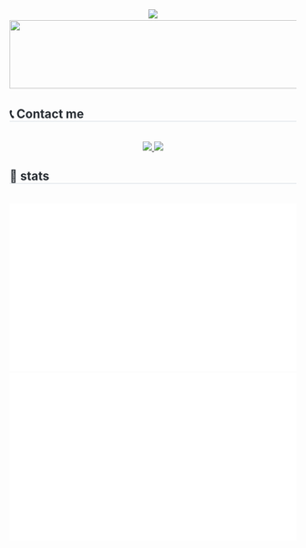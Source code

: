 <div align= "center">
    <img src="https://capsule-render.vercel.app/api?type=waving&color=0:FFE3E3,100:4f4dff&height=180&text=Yujung's%20GitHub&animation=blink&fontColor=ffffff&fontSize=60" />
</div>

<div align = "center">
    <a href="https://www.gitanimals.org/en_US?utm_medium=image&utm_source=yujunggg&utm_content=line">
      <img
        src="https://render.gitanimals.org/lines/yujunggg"
        width="600"
        height="120"
      />
    </a>
</div>

<div>
    <h2 style="border-bottom: 1px solid #d8dee4; color: #282d33;"> 📞 Contact me </h2> <br> 
    <div align= "center"> <a href=https://www.instagram.com/y.xunj_z> <img src="https://img.shields.io/badge/Instagram-E4405F?style=for-the-badge&logo=Instagram&logoColor=white&link=https://www.instagram.com/y.xunj_z"> </a>
         <a href=https://mulberry-ocarina-e08.notion.site/?pvs=4> <img src="https://img.shields.io/badge/Notion-000000?style=for-the-badge&logo=Notion&logoColor=white&link=https://mulberry-ocarina-e08.notion.site/?pvs=4"> </a>
    </div>
</div>

<div style="text-align: left;">
        <h2 style="border-bottom: 1px solid #d8dee4; color: #282d33;"> 👑 stats </h2> <br> 
</div>
<div align= "center">
    <img src="https://github.com/yujunggg/github-stats-transparent/blob/output/generated/overview.svg" alt="Overview">
    <img src="https://github.com/yujunggg/github-stats-transparent/blob/output/generated/languages.svg" alt="Languages">
</div>
